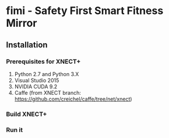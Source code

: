 # fimi - Safety First Smart Fitness Mirror
## Installation

### Prerequisites for XNECT+
1. Python 2.7 and Python 3.X
2. Visual Studio 2015
3. NVIDIA CUDA 9.2
4. Caffe (from XNECT branch: https://github.com/creichel/caffe/tree/net/xnect)

### Build XNECT+

### Run it
